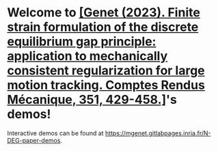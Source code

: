 # Welcome to [[Genet (2023). Finite strain formulation of the discrete equilibrium gap principle: application to mechanically consistent regularization for large motion tracking. Comptes Rendus Mécanique, 351, 429-458.]](https://doi.org/10.5802/crmeca.228)'s demos!

Interactive demos can be found at https://mgenet.gitlabpages.inria.fr/N-DEG-paper-demos.
